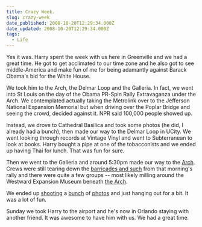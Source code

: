 ```yaml
---
title: Crazy Week.
slug: crazy-week
date_published: 2008-10-20T12:29:34.000Z
date_updated: 2008-10-20T12:29:34.000Z
tags:
  - Life
---
```


Yes it was. Harry spent the week with us here in Greenville and we had a great time. He got to get acclimated to our time zone and he also got to see middle-America and make fun of me for being adamantly against Barack Obama's bid for the White House.

We took him to the Arch, the Delmar Loop and the Galleria. In fact, we went into St Louis on the day of the Obama PR-Spin Rally Extravaganza under the Arch. We contemplated actually taking the Metrolink over to the Jefferson National Expansion Memorial but when driving over the Poplar Bridge and seeing the crowd, decided against it. NPR said 100,000 people showed up.

Instead, we drove to Cathedral Basilica and took some photos (he did, I already had a bunch), then made our way to the Delmar Loop in UCity. We went looking through records at Vintage Vinyl and went to Subterranean to look at books. Harry bought a pipe at one of the tobacconists and we ended up having Thai for lunch. That was fun for sure.

Then we went to the Galleria and around 5:30pm made our way to the [Arch](http://www.flickr.com/photos/asilentthing/2952913443/in/set-72157608165212605/). Crews were still tearing down the [barricades and such](http://www.flickr.com/photos/asilentthing/2953784254/in/set-72157608165212605/) from that morning's rally and there were quite a few groups -- most likely milling around the Westward Expansion Museum beneath [the Arch](http://www.flickr.com/photos/asilentthing/2953788342/in/set-72157608165212605/).

We ended up [shooting](http://www.flickr.com/photos/asilentthing/2952909593/in/set-72157608165212605/) a [bunch](http://www.flickr.com/photos/asilentthing/2953769278/in/set-72157608165212605/) of [photos](http://www.flickr.com/photos/asilentthing/2952929673/in/set-72157608165212605/) and just hanging out for a bit. It was a lot of fun.

Sunday we took Harry to the airport and he's now in Orlando staying with another friend. It was awesome to have him with us. We had a great time.
